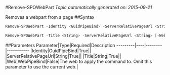 #Remove-SPOWebPart
*Topic automatically generated on: 2015-09-21*

Removes a webpart from a page
##Syntax
```powershell
Remove-SPOWebPart -Identity <GuidPipeBind> -ServerRelativePageUrl <String> [-Web <WebPipeBind>]
```


```powershell
Remove-SPOWebPart -Title <String> -ServerRelativePageUrl <String> [-Web <WebPipeBind>]
```


##Parameters
Parameter|Type|Required|Description
---------|----|--------|-----------
|Identity|GuidPipeBind|True||
|ServerRelativePageUrl|String|True||
|Title|String|True||
|Web|WebPipeBind|False|The web to apply the command to. Omit this parameter to use the current web.|
<!-- Ref: 185AB6DF99861860DBCEF56A9A981255 -->